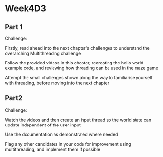 # Week4D3
## Part 1
Challenge:

Firstly, read ahead into the next chapter's challenges to understand the overarching Multithreading challenge

Follow the provided videos in this chapter, recreating the hello world example code, and reviewing how threading can be used in the maze game

Attempt the small challenges shown along the way to familiarise yourself with threading, before moving into the next chapter





## Part2
Challenge:

Watch the videos and then create an input thread so the world state can update independent of the user input

Use the documentation as demonstrated where needed

Flag any other candidates in your code for improvement using multithreading, and implement them if possible
